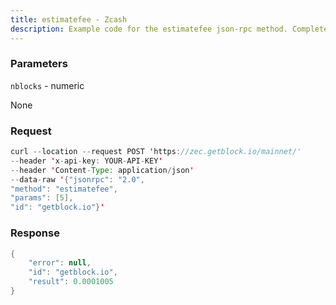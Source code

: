 ```yaml
---
title: estimatefee - Zcash
description: Example code for the estimatefee json-rpc method. Сomplete guide on how to use estimatefee json-rpc in GetBlock.io Web3 documentation.
---
```


### Parameters


`nblocks` - numeric

None

### Request

``` java
curl --location --request POST 'https://zec.getblock.io/mainnet/' 
--header 'x-api-key: YOUR-API-KEY' 
--header 'Content-Type: application/json' 
--data-raw '{"jsonrpc": "2.0",
"method": "estimatefee",
"params": [5],
"id": "getblock.io"}'
```

###  Response

``` java
{
    "error": null,
    "id": "getblock.io",
    "result": 0.0001005
}
```

